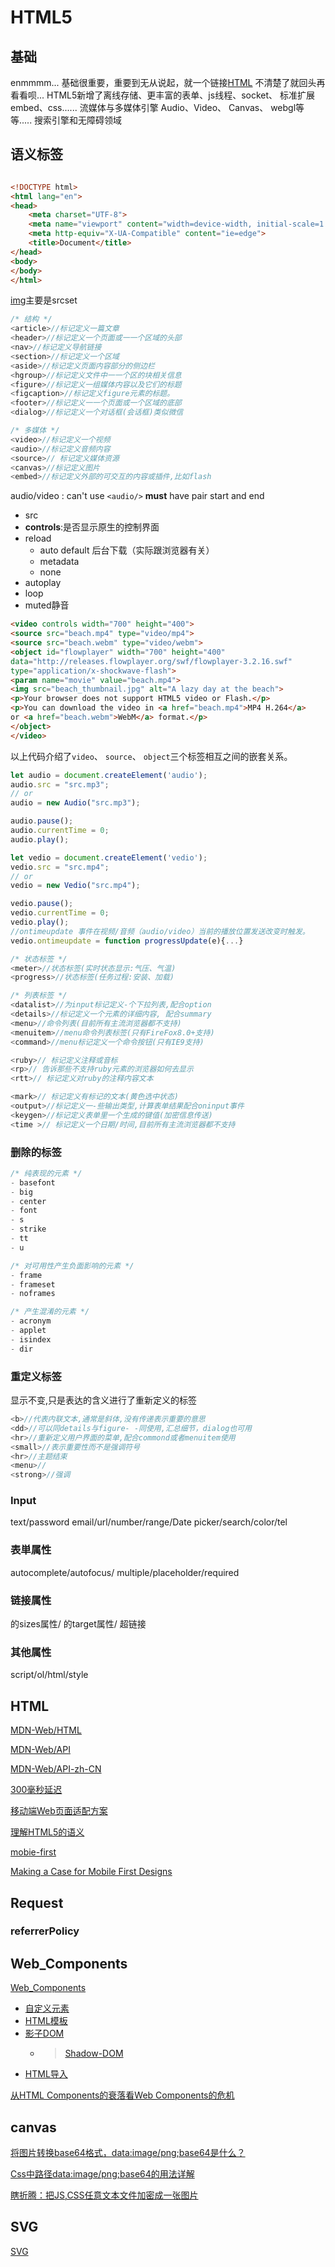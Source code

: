 # HTML5

## 基础

enmmmm...
基础很重要，重要到无从说起，就一个链接[HTML](https://developer.mozilla.org/zh-CN/docs/learn/HTML)
不清楚了就回头再看看呗...
HTML5新增了离线存储、更丰富的表单、js线程、socket、 标准扩展embed、css......
流媒体与多媒体引擎
Audio、Video、 Canvas、 webgl等等.....
搜索引擎和无障碍领域

## 语义标签

```html

<!DOCTYPE html>
<html lang="en">
<head>
    <meta charset="UTF-8">
    <meta name="viewport" content="width=device-width, initial-scale=1.0">
    <meta http-equiv="X-UA-Compatible" content="ie=edge">
    <title>Document</title>
</head>
<body>
</body>
</html>
```

[img](https://developer.mozilla.org/zh-CN/docs/Web/HTML/Element/img)主要是srcset

```js
/* 结构 */
<article>//标记定义一篇文章
<header>//标记定义一个页面或一一个区域的头部
<nav>//标记定义导航链接
<section>//标记定义一个区域
<aside>//标记定义页面内容部分的侧边栏
<hgroup>//标记定义文件中一一个区的块相关信息
<figure>//标记定义一组媒体内容以及它们的标题
<figcaption>//标记定义figure元素的标题。
<footer>//标记定义一一个页面或一个区域的底部
<dialog>//标记定义一个对话框(会话框)类似微信
```

```js
/* 多媒体 */
<video>//标记定义一个视频
<audio>//标记定义音频内容
<source>// 标记定义媒体资源
<canvas>//标记定义图片
<embed>//标记定义外部的可交互的内容或插件,比如flash
```

audio/video : can't use `<audio/>` **must** have pair start and end

- src
- **controls**:是否显示原生的控制界面
- reload
  - auto default 后台下载（实际跟浏览器有关）
  - metadata
  - none
- autoplay
- loop
- muted静音

```html
<video controls width="700" height="400">
<source src="beach.mp4" type="video/mp4">
<source src="beach.webm" type="video/webm">
<object id="flowplayer" width="700" height="400"
data="http://releases.flowplayer.org/swf/flowplayer-3.2.16.swf"
type="application/x-shockwave-flash">
<param name="movie" value="beach.mp4">
<img src="beach_thumbnail.jpg" alt="A lazy day at the beach">
<p>Your browser does not support HTML5 video or Flash.</p>
<p>You can download the video in <a href="beach.mp4">MP4 H.264</a>
or <a href="beach.webm">WebM</a> format.</p>
</object>
</video>
```

以上代码介绍了`video`、 `source`、 `object`三个标签相互之间的嵌套关系。

```js
let audio = document.createElement('audio');
audio.src = "src.mp3";
// or
audio = new Audio("src.mp3");

audio.pause();
audio.currentTime = 0;
audio.play();

```

```js
let vedio = document.createElement('vedio');
vedio.src = "src.mp4";
// or
vedio = new Vedio("src.mp4");

vedio.pause();
vedio.currentTime = 0;
vedio.play();
//ontimeupdate 事件在视频/音频（audio/video）当前的播放位置发送改变时触发。
vedio.ontimeupdate = function progressUpdate(e){...}
```

```js
/* 状态标签 */
<meter>//状态标签(实时状态显示:气压、气温)
<progress>//状态标签(任务过程:安装、加载)

/* 列表标签 */
<datalist>//为input标记定义-个下拉列表,配合option
<details>//标记定义一个元素的详细内容, 配合summary
<menu>//命令列表(目前所有主流浏览器都不支持)
<menuitem>//menu命令列表标签(只有FireFox8.0+支持)
<command>//menu标记定义一个命令按钮(只有IE9支持)

<ruby>// 标记定义注释或音标
<rp>// 告诉那些不支持ruby元素的浏览器如何去显示
<rtt>// 标记定义对ruby的注释内容文本

<mark>// 标记定义有标记的文本(黄色选中状态)
<output>//标记定义一-些输出类型,计算表单结果配合oninput事件
<keygen>//标记定义表单里一个生成的键值(加密信息传送)
<time >// 标记定义一个日期/时间,目前所有主流浏览器都不支持
```

### 删除的标签

```js
/* 纯表现的元素 */
- basefont
- big
- center
- font
- s
- strike
- tt
- u

/* 对可用性产生负面影响的元素 */
- frame
- frameset
- noframes

/* 产生混淆的元素 */
- acronym
- applet
- isindex
- dir
```

### 重定义标签

显示不变,只是表达的含义进行了重新定义的标签

```js
<b>//代表内联文本,通常是斜体,没有传递表示重要的意思
<dd>//可以同details与figure- -同使用,汇总细节，dialog也可用
<hr>//重新定义用户界面的菜单,配合commond或者menuitem使用
<small>//表示重要性而不是强调符号
<hr>//主题结束
<menu>//
<strong>//强调
```

### Input

text/password
email/url/number/range/Date picker/search/color/tel

### 表単属性

autocomplete/autofocus/ multiple/placeholder/required

### 链接属性

<link>的sizes属性/ 
<base>的target属性/
超链接<a>

### 其他属性

script/ol/html/style

## HTML

[MDN-Web/HTML](https://developer.mozilla.org/zh-CN/docs/Web/HTML)

[MDN-Web/API](https://developer.mozilla.org/en-US/docs/web/api)

[MDN-Web/API-zh-CN](https://developer.mozilla.org/zh-CN/docs/Web/API)

[300毫秒延迟](https://thx.github.io/mobile/300ms-click-delay#%E5%BD%93%E5%89%8D%E5%A6%82%E4%BD%95%E9%81%BF%E5%85%8D%E5%BB%B6%E8%BF%9F)

[移动端Web页面适配方案](https://funteas.com/topic/5a4d80ec1f635ce136730e10)

[理解HTML5的语义](https://www.adobe.com/devnet/archive/dreamweaver/articles/understanding-html5-semantics.html)

[mobie-first](https://abookapart.com/products/mobile-first)

[Making a Case for Mobile First Designs](https://www.sitepoint.com/making-case-mobile-first-designs/)

## Request

### referrerPolicy

## Web_Components

[Web_Components](https://developer.mozilla.org/zh-CN/docs/Web/Web_Components)

- [自定义元素](https://developer.mozilla.org/zh-CN/docs/Web/Web_Components/Custom_Elements)
- [HTML模板](https://developer.mozilla.org/zh-CN/docs/Web/HTML/Element/template)
- [影子DOM](https://developer.mozilla.org/zh-CN/docs/Web/Web_Components/Shadow_DOM)
  - >[Shadow-DOM](https://aotu.io/notes/2016/06/24/Shadow-DOM/index.html)
- [HTML导入](https://developer.mozilla.org/zh-CN/docs/Web/Web_Components/HTML_Imports)

[从HTML Components的衰落看Web Components的危机](https://github.com/xufei/blog/issues/3)

## canvas

[将图片转换base64格式，data:image/png;base64是什么？](http://blog.csdn.net/webxiaoma/article/details/70053444)

[Css中路径data:image/png;base64的用法详解](http://www.aimks.com/css-path-data-image-png-usage-base64.html)

[瞎折腾：把JS,CSS任意文本文件加密成一张图片](https://juejin.im/entry/5a41b3d66fb9a045154421cb?utm_medium=fe&utm_source=weixinqun)

## SVG

[SVG](https://aotu.io/notes/2015/11/20/svg-I-know/)
